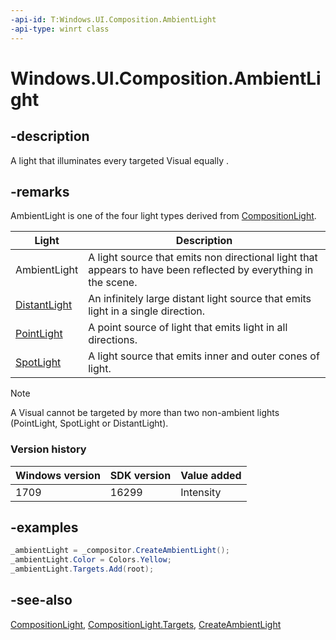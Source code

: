 ```yaml
---
-api-id: T:Windows.UI.Composition.AmbientLight
-api-type: winrt class
---
```


<!-- Class syntax.
public class AmbientLight : Windows.UI.Composition.CompositionLight, Windows.UI.Composition.IAmbientLight
-->

# Windows.UI.Composition.AmbientLight

## -description
A light that illuminates every targeted Visual equally .



## -remarks
AmbientLight is one of the four light types derived from [CompositionLight](compositionlight.md).

| Light | Description |
|---|---|
| AmbientLight | A light source that emits non directional light that appears to have been reflected by everything in the scene. |
| [DistantLight](distantlight.md) | An infinitely large distant light source that emits light in a single direction. |
| [PointLight](pointlight.md) | A point source of light that emits light in all directions. |
| [SpotLight](spotlight.md) | A light source that emits inner and outer cones of light. |

> [!NOTE]
> A Visual cannot be targeted by more than two non-ambient lights (PointLight, SpotLight or DistantLight).

### Version history

| Windows version | SDK version | Value added |
| -- | -- | -- |
| 1709 | 16299 | Intensity |

## -examples


```csharp
_ambientLight = _compositor.CreateAmbientLight(); 
_ambientLight.Color = Colors.Yellow; 
_ambientLight.Targets.Add(root);         
```

## -see-also
[CompositionLight](compositionlight.md), [CompositionLight.Targets](compositionlight_targets.md), [CreateAmbientLight](compositor_createambientlight_920812985.md)
